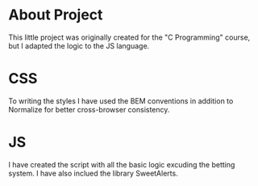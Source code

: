 # About Project
This little project was originally created for the "C Programming" course, but I adapted the logic to the JS language.

# CSS
To writing the styles I have used the BEM conventions in addition to Normalize for better cross-browser consistency. 

# JS
I have created the script with all the basic logic excuding the betting system. I have also inclued the library SweetAlerts.
